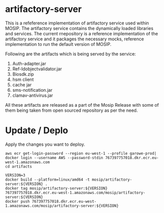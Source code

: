 # artifactory-server

This is a refeference implementation of artifactory service used within MOSIP. The artifactory service contains the dynamically loaded libraries and services. The current rnepository is a reference implementation of the artifactory service and it packages the necessary mocks, reference implementation to run the default version of MOSIP.

Following are the artifacts which is being served by the service:
  1. Auth-adapter.jar
  2. Ref-Idobjectvalidator.jar
  3. Biosdk.zip
  4. hsm client
  5. cache jar
  6. sms-notification.jar
  7. clamav-antivirus.jar

All these artifacts are released as a part of the Mosip Release with some of them being taken from open sourced repository as per the need.


# Update / Deplo
Apply the changes you want to deploy.
```shell
aws ecr get-login-password --region eu-west-1 --profile garowe-prod| docker login --username AWS --password-stdin 767397757018.dkr.ecr.eu-west-1.amazonaws.com
cd artifacts

VERSION=3
docker build --platform=linux/amd64 -t mosip/artifactory-server:${VERSION} .
docker tag mosip/artifactory-server:${VERSION} 767397757018.dkr.ecr.eu-west-1.amazonaws.com/mosip/artifactory-server:${VERSION}
docker push 767397757018.dkr.ecr.eu-west-1.amazonaws.com/mosip/artifactory-server:${VERSION}
```